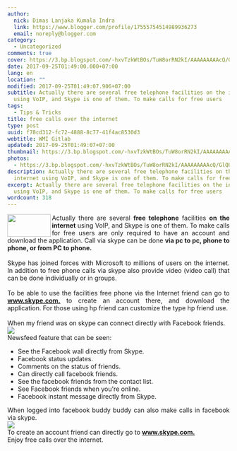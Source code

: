 ```yaml
---
author:
  nick: Dimas Lanjaka Kumala Indra
  link: https://www.blogger.com/profile/17555754514989936273
  email: noreply@blogger.com
category:
  - Uncategorized
comments: true
cover: https://3.bp.blogspot.com/-hxvTzkWtBOs/TuW8orRN2kI/AAAAAAAAAcQ/GlQU_popqJM/s1600/skype.JPG
date: 2017-09-25T01:49:00.000+07:00
lang: en
location: ""
modified: 2017-09-25T01:49:07.906+07:00
subtitle: Actually there are several free telephone facilities on the internet
  using VoIP, and Skype is one of them. To make calls for free users
tags:
  - Tips & Tricks
title: free calls over the internet
type: post
uuid: f78cd312-fc72-4888-8c77-41f4ac8530d3
webtitle: WMI Gitlab
updated: 2017-09-25T01:49:07+07:00
thumbnail: https://3.bp.blogspot.com/-hxvTzkWtBOs/TuW8orRN2kI/AAAAAAAAAcQ/GlQU_popqJM/s1600/skype.JPG
photos:
  - https://3.bp.blogspot.com/-hxvTzkWtBOs/TuW8orRN2kI/AAAAAAAAAcQ/GlQU_popqJM/s1600/skype.JPG
description: Actually there are several free telephone facilities on the
  internet using VoIP, and Skype is one of them. To make calls for free users
excerpt: Actually there are several free telephone facilities on the internet
  using VoIP, and Skype is one of them. To make calls for free users
wordcount: 318
---
```


<div style="text-align: justify;"><img align="left" height="51" src="https://3.bp.blogspot.com/-hxvTzkWtBOs/TuW8orRN2kI/AAAAAAAAAcQ/GlQU_popqJM/s1600/skype.JPG" width="98"> Actually there are several <b>free telephone</b> facilities <b>on the internet</b> using VoIP, and Skype is one of them. To make calls for free users are only required to have an account and download the application. Call via skype can be done <b>via pc to pc, phone to phone, or from PC to phone.</b> <br><br>Skype has joined forces with Microsoft to millions of users on the internet. In addition to free phone calls via skype also provide video (video call) that can be done individually or in groups. <br><br>To be able to use the facilities free phone via the Internet friend can go to <a href="//webmanajemen.com/page/safelink.html?url=aHR0cDovL3d3dy5za3lwZS5jb20v" rel="nofollow noopener" target="_blank"><b>www.skype.com.</b></a> to create an account there, and download the application. For those using hp friend can customize the type hp friend use. <br><br>When my friend was on skype can connect directly with Facebook friends. <br><img src="https://4.bp.blogspot.com/-QkOqSmweXI0/TuW8CYED3RI/AAAAAAAAAcE/T7LwX_ucW34/s1600/skype.jpg"><br>Newsfeed feature that can be seen: <br><ul><li> See the Facebook wall directly from Skype. </li><li> Facebook status updates. </li><li> Comments on the status of friends. </li><li> Can directly call facebook friends. </li><li> See the facebook friends from the contact list. </li><li> See Facebook friends when you're online. </li><li> Facebook instant message directly from Skype. </li></ul>When logged into facebook buddy buddy can also make calls in facebook via skype. <br><img src="https://2.bp.blogspot.com/-EJqe7FS4f9c/TuW7Rr7IchI/AAAAAAAAAb4/hXJJi7KWtRM/s1600/skype.jpg"><br>To create an account friend can directly go to <a href="//webmanajemen.com/page/safelink.html?url=aHR0cDovL3d3dy5za3lwZS5jb20v" rel="nofollow noopener" target="_blank"><b>www.skype.com.</b></a> <br>Enjoy free calls over the internet. </div>